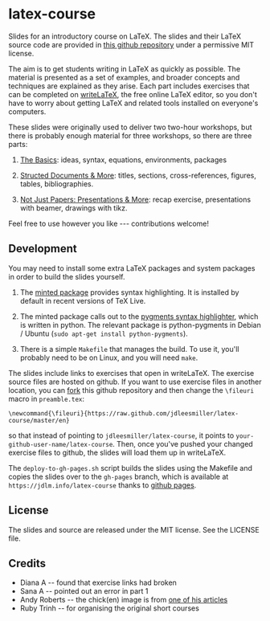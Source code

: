latex-course
============

Slides for an introductory course on LaTeX. The slides and their LaTeX source
code are provided in [this github repository](https://github.com/jdleesmiller/latex-course) under a permissive MIT license.

The aim is to get students writing in LaTeX as quickly as possible. The material is presented as a set of examples, and broader concepts and techniques are explained as they arise. Each part includes exercises that can be completed on [writeLaTeX](https://www.writelatex.com), the free online LaTeX editor, so you don't have to worry about getting LaTeX and related tools installed on everyone's computers.

These slides were originally used to deliver two two-hour workshops, but there is probably enough material for three workshops, so there are three parts:

1. [The Basics](http://jdleesmiller.github.io/latex-course/en/part1.pdf): ideas, syntax, equations, environments, packages

1. [Structed Documents &
More](http://jdleesmiller.github.io/latex-course/en/part2.pdf): titles, sections, cross-references, figures, tables, bibliographies.

1. [Not Just Papers: Presentations & More](http://jdleesmiller.github.io/latex-course/en/part3.pdf): recap exercise, presentations with beamer, drawings with
tikz.

Feel free to use however you like --- contributions welcome!

Development
-----------

You may need to install some extra LaTeX packages and system packages in order
to build the slides yourself.

1. The [minted package](http://www.ctan.org/pkg/minted) provides syntax
highlighting. It is installed by default in recent versions of TeX Live.

1. The minted package calls out to the
[pygments syntax highlighter](http://pygments.org/), which is written in python.
The relevant package is python-pygments in Debian / Ubuntu
(`sudo apt-get install python-pygments`).

1. There is a simple `Makefile` that manages the build. To use it, you'll
probably need to be on Linux, and you will need `make`. 

The slides include links to exercises that open in writeLaTeX. The exercise
source files are hosted on github. If you want to use exercise files in another
location, you can [fork](https://help.github.com/articles/fork-a-repo) this
github repository and then change the `\fileuri` macro in `preamble.tex`:
```
\newcommand{\fileuri}{https://raw.github.com/jdleesmiller/latex-course/master/en}
```
so that instead of pointing to `jdleesmiller/latex-course`, it points to
`your-github-user-name/latex-course`. Then, once you've pushed your changed
exercise files to github, the slides will load them up in writeLaTeX.

The `deploy-to-gh-pages.sh` script builds the slides using the Makefile and
copies the slides over to the `gh-pages` branch, which is available at
`https://jdlm.info/latex-course` thanks to
[github pages](http://pages.github.com/).

License
-------

The slides and source are released under the MIT license. See the LICENSE file.

Credits
-------

* Diana A -- found that exercise links had broken
* Sana A -- pointed out an error in part 1
* Andy Roberts -- the chick(en) image is from [one of his articles](http://www.andy-roberts.net/writing/latex/importing_images)
* Ruby Trinh -- for organising the original short courses
